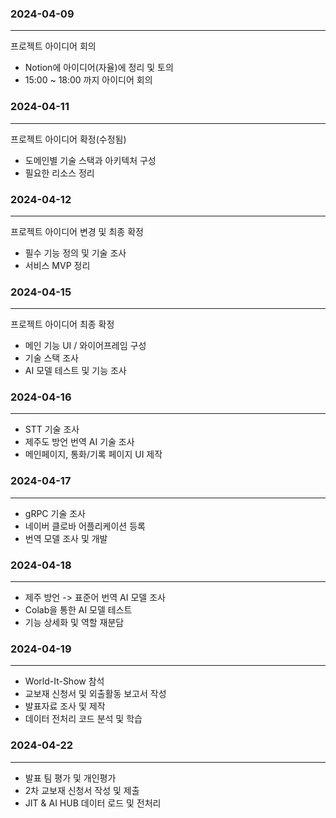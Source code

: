 ### 2024-04-09
---
  
프로젝트 아이디어 회의

- Notion에 아이디어(자율)에 정리 및 토의
- 15:00 ~ 18:00 까지 아이디어 회의


  
### 2024-04-11
---
  
프로젝트 아이디어 확정(수정됨)

- 도메인별 기술 스택과 아키텍처 구성
- 필요한 리소스 정리


  
### 2024-04-12
---
  
프로젝트 아이디어 변경 및 최종 확정

- 필수 기능 정의 및 기술 조사
- 서비스 MVP 정리

 
  
### 2024-04-15
---
  
프로젝트 아이디어 최종 확정

- 메인 기능 UI / 와이어프레임 구성
- 기술 스택 조사
- AI 모델 테스트 및 기능 조사


  
### 2024-04-16
---
  
- STT 기술 조사
- 제주도 방언 번역 AI 기술 조사  
- 메인페이지, 통화/기록 페이지 UI 제작
  
  
### 2024-04-17
---

- gRPC 기술 조사
- 네이버 클로바 어플리케이션 등록  
- 번역 모델 조사 및 개발


### 2024-04-18
---

- 제주 방언 -> 표준어 번역 AI 모델 조사
- Colab을 통한 AI 모델 테스트
- 기능 상세화 및 역할 재분담

### 2024-04-19
---

- World-It-Show 참석
- 교보재 신청서 및 외출활동 보고서 작성
- 발표자료 조사 및 제작
- 데이터 전처리 코드 분석 및 학습


### 2024-04-22
---

- 발표 팀 평가 및 개인평가
- 2차 교보재 신청서 작성 및 제출
- JIT & AI HUB 데이터 로드 및 전처리